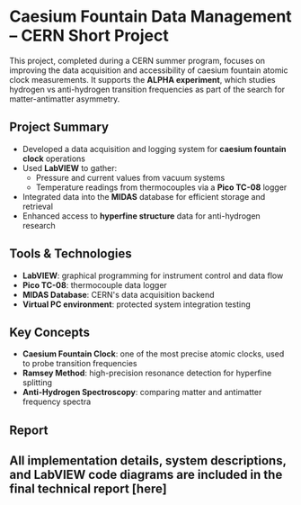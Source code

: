 # Caesium Fountain Data Management – CERN Short Project

This project, completed during a CERN summer program, focuses on improving the data acquisition and accessibility of caesium fountain atomic clock measurements. It supports the **ALPHA experiment**, which studies hydrogen vs anti-hydrogen transition frequencies as part of the search for matter-antimatter asymmetry.

## Project Summary

- Developed a data acquisition and logging system for **caesium fountain clock** operations
- Used **LabVIEW** to gather:
  - Pressure and current values from vacuum systems
  - Temperature readings from thermocouples via a **Pico TC-08** logger
- Integrated data into the **MIDAS** database for efficient storage and retrieval
- Enhanced access to **hyperfine structure** data for anti-hydrogen research

## Tools & Technologies

- **LabVIEW**: graphical programming for instrument control and data flow
- **Pico TC-08**: thermocouple data logger
- **MIDAS Database**: CERN's data acquisition backend
- **Virtual PC environment**: protected system integration testing

## Key Concepts

- **Caesium Fountain Clock**: one of the most precise atomic clocks, used to probe transition frequencies
- **Ramsey Method**: high-precision resonance detection for hyperfine splitting
- **Anti-Hydrogen Spectroscopy**: comparing matter and antimatter frequency spectra

## Report

All implementation details, system descriptions, and LabVIEW code diagrams are included in the final technical report [here]
---

